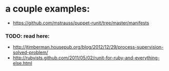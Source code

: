 # a couple examples:
- https://github.com/mstrauss/puppet-runit/tree/master/manifests

### TODO: read here:
- http://jtimberman.housepub.org/blog/2012/12/29/process-supervision-solved-problem/
- http://rubyists.github.com/2011/05/02/runit-for-ruby-and-everything-else.html